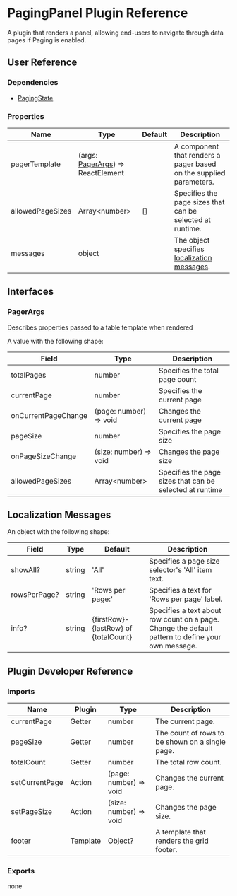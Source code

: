# PagingPanel Plugin Reference

A plugin that renders a panel, allowing end-users to navigate through data pages if Paging is enabled.

## User Reference

### Dependencies

- [PagingState](paging-state.md)

### Properties

Name | Type | Default | Description
-----|------|---------|------------
pagerTemplate | (args: [PagerArgs](#pager-args)) => ReactElement | | A component that renders a pager based on the supplied parameters.
allowedPageSizes | Array&lt;number&gt; | [] | Specifies the page sizes that can be selected at runtime.
messages | object | | The object specifies [localization messages](#localization-messages).

## Interfaces

### <a name="pager-args"></a>PagerArgs

Describes properties passed to a table template when rendered

A value with the following shape:

Field | Type | Description
------|------|------------
totalPages | number | Specifies the total page count
currentPage | number | Specifies the current page
onCurrentPageChange | (page: number) => void | Changes the current page
pageSize | number | Specifies the page size
onPageSizeChange | (size: number) => void | Changes the page size
allowedPageSizes | Array&lt;number&gt; | Specifies the page sizes that can be selected at runtime

## Localization Messages

An object with the following shape:

Field | Type | Default | Description
------|------|---------|------------
showAll? | string | 'All' | Specifies a page size selector's 'All' item text.
rowsPerPage? | string | 'Rows per page:' | Specifies a text for 'Rows per page' label.
info? | string | {firstRow}-{lastRow} of {totalCount} | Specifies a text about row count on a page. Change the default pattern to define your own message.

## Plugin Developer Reference

### Imports

Name | Plugin | Type | Description
-----|--------|------|------------
currentPage | Getter | number | The current page.
pageSize | Getter | number | The count of rows to be shown on a single page.
totalCount | Getter | number | The total row count.
setCurrentPage | Action | (page: number) => void | Changes the current page.
setPageSize | Action | (size: number) => void | Changes the page size.
footer | Template | Object? | A template that renders the grid footer.

### Exports

none
